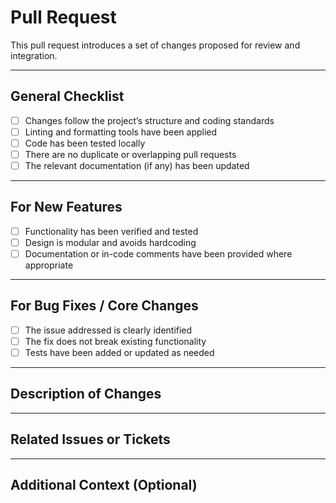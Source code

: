 
# Pull Request

This pull request introduces a set of changes proposed for review and integration.

---

## General Checklist

- [ ] Changes follow the project’s structure and coding standards
- [ ] Linting and formatting tools have been applied
- [ ] Code has been tested locally
- [ ] There are no duplicate or overlapping pull requests
- [ ] The relevant documentation (if any) has been updated

---

## For New Features

- [ ] Functionality has been verified and tested
- [ ] Design is modular and avoids hardcoding
- [ ] Documentation or in-code comments have been provided where appropriate

---

## For Bug Fixes / Core Changes

- [ ] The issue addressed is clearly identified
- [ ] The fix does not break existing functionality
- [ ] Tests have been added or updated as needed

---

## Description of Changes

<!-- Provide a clear and concise description of the changes introduced in this pull request -->

---

## Related Issues or Tickets

<!-- Link to related issue(s) or ticket(s), if applicable -->

---

## Additional Context (Optional)

<!-- Include any relevant notes for the reviewer or potential concerns -->
